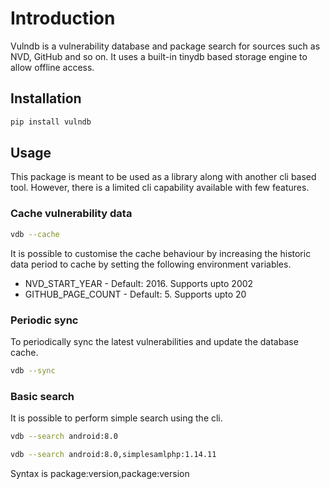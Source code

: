 # Introduction

Vulndb is a vulnerability database and package search for sources such as NVD, GitHub and so on. It uses a built-in tinydb based storage engine to allow offline access.

## Installation

```bash
pip install vulndb
```

## Usage

This package is meant to be used as a library along with another cli based tool. However, there is a limited cli capability available with few features.

### Cache vulnerability data

```bash
vdb --cache
```

It is possible to customise the cache behaviour by increasing the historic data period to cache by setting the following environment variables.

- NVD_START_YEAR - Default: 2016. Supports upto 2002
- GITHUB_PAGE_COUNT - Default: 5. Supports upto 20

### Periodic sync

To periodically sync the latest vulnerabilities and update the database cache.

```bash
vdb --sync
```

### Basic search

It is possible to perform simple search using the cli.

```bash
vdb --search android:8.0

vdb --search android:8.0,simplesamlphp:1.14.11
```

Syntax is package:version,package:version
